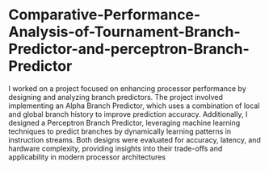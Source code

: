 # Comparative-Performance-Analysis-of-Tournament-Branch-Predictor-and-perceptron-Branch-Predictor
I worked on a project focused on enhancing processor performance by designing and analyzing branch predictors. The project involved implementing an Alpha Branch Predictor, which uses a combination of local and global branch history to improve prediction accuracy. Additionally, I designed a Perceptron Branch Predictor, leveraging machine learning techniques to predict branches by dynamically learning patterns in instruction streams. Both designs were evaluated for accuracy, latency, and hardware complexity, providing insights into their trade-offs and applicability in modern processor architectures
